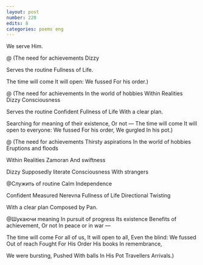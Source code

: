 ```yaml
---
layout: post
number: 220
edits: 8
categories: poems eng
---
```


We serve
Him.

@
(The need for achievements 
Dizzy

Serves the routine
Fullness of Life.

The time will come
It will open: 
We fussed
For his order.)

@
(The need for achievements 
In the world of hobbies
Within Realities
Dizzy 
Consciousness

Serves the routine
Confident
Fullness of Life
With a clear plan.

Searching for meaning 
of their existence,
Or not —
The time will come
It will open to everyone: 
We fussed
For his order,
We gurgled 
In his pot.)

@
(The need for achievements 
Thirsty aspirations
In the world of hobbies
Eruptions and floods

Within Realities
Zamoran 
And swiftness

Dizzy 
Supposedly literate
Consciousness
With strangers
 
@Служить of routine
Calm 
Independence 

Confident
Measured 
Nerevna
Fullness of Life
Directional
Twisting

With a clear plan
Composed by Pan.

@Шукаючи meaning 
In pursuit of progress
Its existence
Benefits of achievement,
Or not
In peace or in war —

The time will come
For all of us,
It will open to all,
Even the blind: 
We fussed
Out of reach 
Fought
For His Order
His books 
In remembrance,

We were bursting, 
Pushed 
With balls
In His Pot
Travellers 
Arrivals.)
